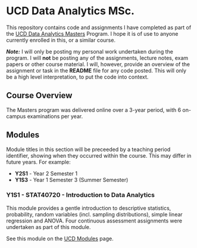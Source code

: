 # UCD Data Analytics MSc.

This repository contains code and assignments I have completed as part of the [UCD Data Analytics Masters](http://www.ucd.ie/mathstat/study/graduatestudy/dataanalytics/) Program. I hope it is of use to anyone currently enrolled in this, or a similar course.

___Note:___ I will only be posting my personal work undertaken during the program. 
I will __not__ be posting any of the assignments, lecture notes, exam papers or other course material.
I will, however, provide an overview of the assignment or task in the __README__ file for any code posted. This will only be a high level interpretation, to put the code into context.


## Course Overview
The Masters program was delivered online over a 3-year period, with 6 on-campus examinations per year. 

## Modules

Module titles in this section will be preceeded by a teaching period identifier, showing when they occurred within the course. This may differ in future years. For example:

- __Y2S1__ - Year 2 Semester 1
- __Y1S3__ - Year 1 Semester 3 (Summer Semester)



### Y1S1 - STAT40720 - Introduction to Data Analytics 
This module provides a gentle introduction to descriptive statistics, probability, random variables (incl. sampling distributions), simple linear regression and ANOVA. Four continuous assessment assignments were undertaken as part of this module.

See this module on the [UCD Modules](https://sisweb.ucd.ie/usis/w_sm_web_inf_viewer_banner.show_module?p_subj=STAT&p_crse=40720) page.